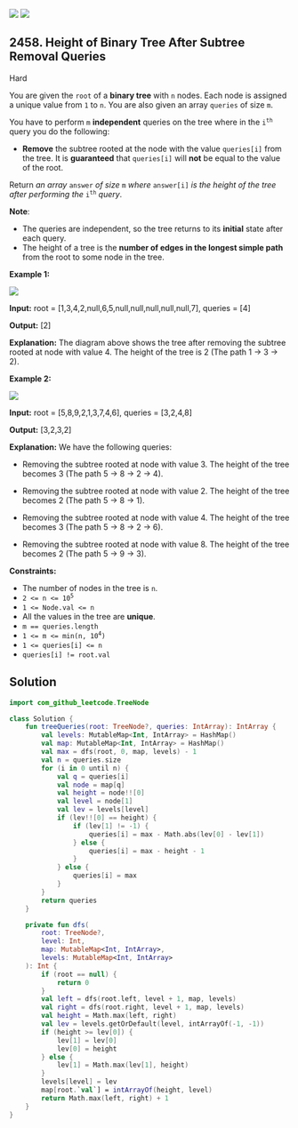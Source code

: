 [![](https://img.shields.io/github/stars/javadev/LeetCode-in-Kotlin?label=Stars&style=flat-square)](https://github.com/javadev/LeetCode-in-Kotlin)
[![](https://img.shields.io/github/forks/javadev/LeetCode-in-Kotlin?label=Fork%20me%20on%20GitHub%20&style=flat-square)](https://github.com/javadev/LeetCode-in-Kotlin/fork)

## 2458\. Height of Binary Tree After Subtree Removal Queries

Hard

You are given the `root` of a **binary tree** with `n` nodes. Each node is assigned a unique value from `1` to `n`. You are also given an array `queries` of size `m`.

You have to perform `m` **independent** queries on the tree where in the <code>i<sup>th</sup></code> query you do the following:

*   **Remove** the subtree rooted at the node with the value `queries[i]` from the tree. It is **guaranteed** that `queries[i]` will **not** be equal to the value of the root.

Return _an array_ `answer` _of size_ `m` _where_ `answer[i]` _is the height of the tree after performing the_ <code>i<sup>th</sup></code> _query_.

**Note**:

*   The queries are independent, so the tree returns to its **initial** state after each query.
*   The height of a tree is the **number of edges in the longest simple path** from the root to some node in the tree.

**Example 1:**

![](https://assets.leetcode.com/uploads/2022/09/07/binaryytreeedrawio-1.png)

**Input:** root = [1,3,4,2,null,6,5,null,null,null,null,null,7], queries = [4]

**Output:** [2]

**Explanation:** The diagram above shows the tree after removing the subtree rooted at node with value 4. The height of the tree is 2 (The path 1 -> 3 -> 2).

**Example 2:**

![](https://assets.leetcode.com/uploads/2022/09/07/binaryytreeedrawio-2.png)

**Input:** root = [5,8,9,2,1,3,7,4,6], queries = [3,2,4,8]

**Output:** [3,2,3,2]

**Explanation:** We have the following queries: 

- Removing the subtree rooted at node with value 3. The height of the tree becomes 3 (The path 5 -> 8 -> 2 -> 4). 
 
- Removing the subtree rooted at node with value 2. The height of the tree becomes 2 (The path 5 -> 8 -> 1). 

- Removing the subtree rooted at node with value 4. The height of the tree becomes 3 (The path 5 -> 8 -> 2 -> 6). 

- Removing the subtree rooted at node with value 8. The height of the tree becomes 2 (The path 5 -> 9 -> 3).

**Constraints:**

*   The number of nodes in the tree is `n`.
*   <code>2 <= n <= 10<sup>5</sup></code>
*   `1 <= Node.val <= n`
*   All the values in the tree are **unique**.
*   `m == queries.length`
*   <code>1 <= m <= min(n, 10<sup>4</sup>)</code>
*   `1 <= queries[i] <= n`
*   `queries[i] != root.val`

## Solution

```kotlin
import com_github_leetcode.TreeNode

class Solution {
    fun treeQueries(root: TreeNode?, queries: IntArray): IntArray {
        val levels: MutableMap<Int, IntArray> = HashMap()
        val map: MutableMap<Int, IntArray> = HashMap()
        val max = dfs(root, 0, map, levels) - 1
        val n = queries.size
        for (i in 0 until n) {
            val q = queries[i]
            val node = map[q]
            val height = node!![0]
            val level = node[1]
            val lev = levels[level]
            if (lev!![0] == height) {
                if (lev[1] != -1) {
                    queries[i] = max - Math.abs(lev[0] - lev[1])
                } else {
                    queries[i] = max - height - 1
                }
            } else {
                queries[i] = max
            }
        }
        return queries
    }

    private fun dfs(
        root: TreeNode?,
        level: Int,
        map: MutableMap<Int, IntArray>,
        levels: MutableMap<Int, IntArray>
    ): Int {
        if (root == null) {
            return 0
        }
        val left = dfs(root.left, level + 1, map, levels)
        val right = dfs(root.right, level + 1, map, levels)
        val height = Math.max(left, right)
        val lev = levels.getOrDefault(level, intArrayOf(-1, -1))
        if (height >= lev[0]) {
            lev[1] = lev[0]
            lev[0] = height
        } else {
            lev[1] = Math.max(lev[1], height)
        }
        levels[level] = lev
        map[root.`val`] = intArrayOf(height, level)
        return Math.max(left, right) + 1
    }
}
```
